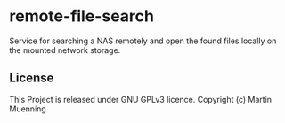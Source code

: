 # remote-file-search

Service for searching a NAS remotely and open the found files locally on the mounted network storage.

## License
This Project is released under GNU GPLv3 licence. Copyright (c) Martin Muenning